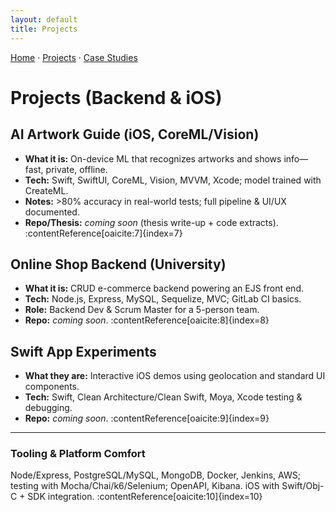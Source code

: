 ```yaml
---
layout: default
title: Projects
---
```


[Home](/) · [Projects](/projects) · [Case Studies](/cases)

# Projects (Backend & iOS)

## AI Artwork Guide (iOS, CoreML/Vision)
- **What it is:** On-device ML that recognizes artworks and shows info—fast, private, offline.  
- **Tech:** Swift, SwiftUI, CoreML, Vision, MVVM, Xcode; model trained with CreateML.  
- **Notes:** >80% accuracy in real-world tests; full pipeline & UI/UX documented.  
- **Repo/Thesis:** *coming soon* (thesis write-up + code extracts). :contentReference[oaicite:7]{index=7}

## Online Shop Backend (University)
- **What it is:** CRUD e-commerce backend powering an EJS front end.  
- **Tech:** Node.js, Express, MySQL, Sequelize, MVC; GitLab CI basics.  
- **Role:** Backend Dev & Scrum Master for a 5-person team.  
- **Repo:** *coming soon*. :contentReference[oaicite:8]{index=8}

## Swift App Experiments
- **What they are:** Interactive iOS demos using geolocation and standard UI components.  
- **Tech:** Swift, Clean Architecture/Clean Swift, Moya, Xcode testing & debugging.  
- **Repo:** *coming soon*. :contentReference[oaicite:9]{index=9}

---

### Tooling & Platform Comfort
Node/Express, PostgreSQL/MySQL, MongoDB, Docker, Jenkins, AWS; testing with Mocha/Chai/k6/Selenium; OpenAPI, Kibana. iOS with Swift/Obj-C + SDK integration. :contentReference[oaicite:10]{index=10}
